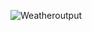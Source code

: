 ![Weatheroutput](https://github.com/krupesh788/Weather-App/assets/71176180/447b607e-2574-41c6-b063-fef1c55ad4f3)
